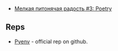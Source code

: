 - [Мелкая питонячая радость #3: Poetry](https://habr.com/ru/post/455335/)

## Reps
- [Pyenv](https://github.com/pyenv/pyenv) - official rep on github.